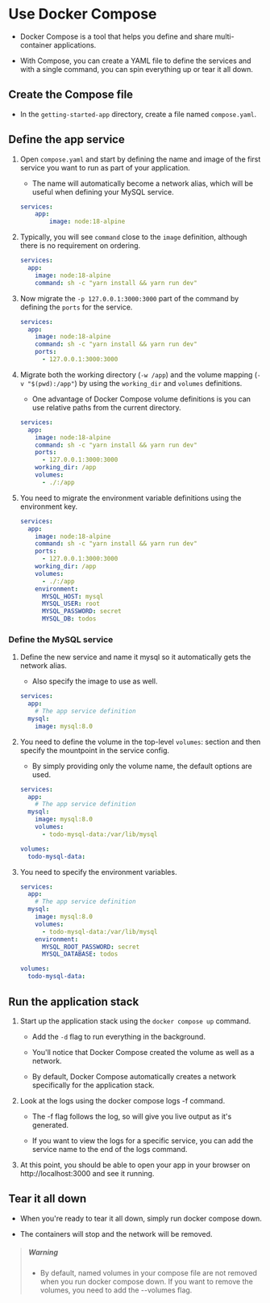 # Use Docker Compose

- Docker Compose is a tool that helps you define and share multi-container applications.

- With Compose, you can create a YAML file to define the services and with a single command, you can spin everything up or tear it all down.

## Create the Compose file

- In the `getting-started-app` directory, create a file named `compose.yaml`.

## Define the app service

1. Open `compose.yaml` and start by defining the name and image of the first service you want to run as part of your application.

    - The name will automatically become a network alias, which will be useful when defining your MySQL service.

    ```yaml
    services:
        app:
            image: node:18-alpine
    ```

2. Typically, you will see `command` close to the `image` definition, although there is no requirement on ordering.

    ```yaml
    services:
      app:
        image: node:18-alpine
        command: sh -c "yarn install && yarn run dev"
    ```

3. Now migrate the `-p 127.0.0.1:3000:3000` part of the command by defining the `ports` for the service.

    ```yaml
    services:
      app:
        image: node:18-alpine
        command: sh -c "yarn install && yarn run dev"
        ports:
          - 127.0.0.1:3000:3000
    ```

4. Migrate both the working directory (`-w /app`) and the volume mapping (`-v "$(pwd):/app"`) by using the `working_dir` and `volumes` definitions.

    - One advantage of Docker Compose volume definitions is you can use relative paths from the current directory.

    ```yaml
    services:
      app:
        image: node:18-alpine
        command: sh -c "yarn install && yarn run dev"
        ports:
          - 127.0.0.1:3000:3000
        working_dir: /app
        volumes:
          - ./:/app
    ```

5. You need to migrate the environment variable definitions using the environment key.

    ```yaml
    services:
      app:
        image: node:18-alpine
        command: sh -c "yarn install && yarn run dev"
        ports:
          - 127.0.0.1:3000:3000
        working_dir: /app
        volumes:
          - ./:/app
        environment:
          MYSQL_HOST: mysql
          MYSQL_USER: root
          MYSQL_PASSWORD: secret
          MYSQL_DB: todos
    ```

### Define the MySQL service

1. Define the new service and name it mysql so it automatically gets the network alias.

    - Also specify the image to use as well.


    ```yaml
    services:
      app:
        # The app service definition
      mysql:
        image: mysql:8.0
    ```

2. You need to define the volume in the top-level `volumes`: section and then specify the mountpoint in the service config.

    - By simply providing only the volume name, the default options are used.

    ```yaml
    services:
      app:
        # The app service definition
      mysql:
        image: mysql:8.0
        volumes:
          - todo-mysql-data:/var/lib/mysql

    volumes:
      todo-mysql-data:
    ```

3. You need to specify the environment variables.

    ```yaml
    services:
      app:
        # The app service definition
      mysql:
        image: mysql:8.0
        volumes:
          - todo-mysql-data:/var/lib/mysql
        environment:
          MYSQL_ROOT_PASSWORD: secret
          MYSQL_DATABASE: todos

    volumes:
      todo-mysql-data:
    ```

## Run the application stack

1. Start up the application stack using the `docker compose up` command.

    - Add the `-d` flag to run everything in the background.

    - You'll notice that Docker Compose created the volume as well as a network.

    - By default, Docker Compose automatically creates a network specifically for the application stack.

2. Look at the logs using the docker compose logs -f command.

    - The -f flag follows the log, so will give you live output as it's generated.

    - If you want to view the logs for a specific service, you can add the service name to the end of the logs command.

3. At this point, you should be able to open your app in your browser on http://localhost:3000 and see it running.

## Tear it all down

- When you're ready to tear it all down, simply run docker compose down.

- The containers will stop and the network will be removed.

> ##### Warning
>
> - By default, named volumes in your compose file are not removed when you run docker compose down. If you want to remove the volumes, you need to add the --volumes flag.

